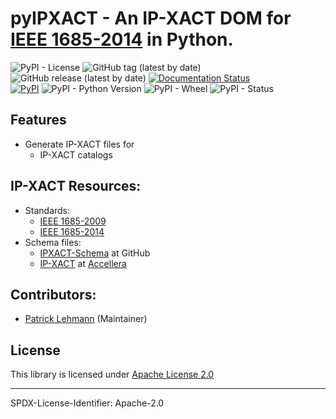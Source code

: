 # pyIPXACT - An IP-XACT DOM for [IEEE 1685-2014][IEEE-1685-2014] in Python.

![PyPI - License](https://img.shields.io/pypi/l/pyIPXACT)
![GitHub tag (latest by date)](https://img.shields.io/github/v/tag/Paebbels/pyIPXACT) 
![GitHub release (latest by date)](https://img.shields.io/github/v/release/Paebbels/pyIPXACT)
[![Documentation Status](https://readthedocs.org/projects/pyipxact/badge/?version=latest)](https://pyipxact.readthedocs.io/en/latest/?badge=latest)  
[![PyPI](https://img.shields.io/pypi/v/pyIPXACT)](https://pypi.org/project/pyIPXACT/)
![PyPI - Python Version](https://img.shields.io/pypi/pyversions/pyIPXACT)
![PyPI - Wheel](https://img.shields.io/pypi/wheel/pyIPXACT)
![PyPI - Status](https://img.shields.io/pypi/status/pyIPXACT)

<!--
[![Code Health](https://landscape.io/github/Paebbels/pyIPXACT/master/landscape.svg?style=flat)](https://landscape.io/github/Paebbels/pyIPXACT/master)
[![Build Status](https://travis-ci.org/Paebbels/pyIPXACT.svg?branch=master)](https://travis-ci.org/Paebbels/pyIPXACT)
-->



## Features

* Generate IP-XACT files for
  * IP-XACT catalogs


## IP-XACT Resources:

* Standards:
  * [IEEE 1685-2009][IEEE-1685-2009]
  * [IEEE 1685-2014][IEEE-1685-2014]
* Schema files:
  * [IPXACT-Schema](https://github.com/UnofficialRepos/IPXACT-Schema) at GitHub
  * [IP-XACT][IPXACT] at [Accellera][Accellera]


## Contributors:

* [Patrick Lehmann](https://github.com/Paebbels) (Maintainer)


## License

This library is licensed under [Apache License 2.0](LICENSE.md)

-------------------------

SPDX-License-Identifier: Apache-2.0



[IEEE-1685-2009]: https://standards.ieee.org/findstds/standard/1685-2009.html
[IEEE-1685-2014]: https://standards.ieee.org/findstds/standard/1685-2014.html
[IPXACT]:         http://accellera.org/downloads/standards/ip-xact
[Accellera]:      http://accellera.org

 
